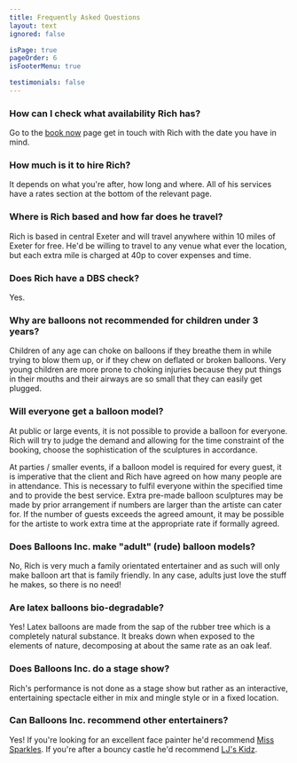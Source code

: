 ```yaml
---
title: Frequently Asked Questions
layout: text
ignored: false

isPage: true
pageOrder: 6
isFooterMenu: true

testimonials: false
---
```

### How can I check what availability Rich has?

Go to the [book now](contact.html) page get in touch with Rich with the date you have in mind.

### How much is it to hire Rich?

It depends on what you're after, how long and where. All of his services have a rates section at the bottom of the relevant page.

### Where is Rich based and how far does he travel?

Rich is based in central Exeter and will travel anywhere within 10 miles of Exeter for free. He'd be willing to travel to any venue what ever the location, but each extra mile is charged at 40p to cover expenses and time. <!--If you'd like to see at a glance the cost of this for surrounding locations in Devon visit the TRAVEL PAGE.-->

<!--### Does Balloons Inc. have Public Liability Insurance?

Yes, 2 million Public Liability Insurance with...-->

### Does Rich have a DBS check?

Yes.

### Why are balloons not recommended for children under 3 years?

Children of any age can choke on balloons if they breathe them in while trying to blow them up, or if they chew on deflated or broken balloons. Very young children are more prone to choking injuries because they put things in their mouths and their airways are so small that they can easily get plugged.

### Will everyone get a balloon model?

At public or large events, it is not possible to provide a balloon for everyone. Rich will try to judge the demand and allowing for the time constraint of the booking, choose the sophistication of the sculptures in accordance.

At parties / smaller events, if a balloon model is required for every guest, it is imperative that the client and Rich have agreed on how many people are in attendance. This is necessary to fulfil everyone within the specified time and to provide the best service. Extra pre-made balloon sculptures may be made by prior arrangement if numbers are larger than the artiste can cater for. If the number of guests exceeds the agreed amount, it may be possible for the artiste to work extra time at the appropriate rate if formally agreed.

### Does Balloons Inc. make "adult" (rude) balloon models?

No, Rich is very much a family orientated entertainer and as such will only make balloon art that is family friendly. In any case, adults just love the stuff he makes, so there is no need!

### Are latex balloons bio-degradable?

Yes! Latex balloons are made from the sap of the rubber tree which is a completely natural substance. It breaks down when exposed to the elements of nature, decomposing at about the same rate as an oak leaf.

### Does Balloons Inc. do a stage show?

Rich's performance is not done as a stage show but rather as an interactive, entertaining spectacle either in mix and mingle style or in a fixed location.

### Can Balloons Inc. recommend other entertainers?

Yes! If you're looking for an excellent face painter he'd recommend [Miss Sparkles](http://www.miss-sparkles.com/face-painting-exmouth.html). If you're after a bouncy castle he'd recommend [LJ's Kidz](http://www.ljskidz.co.uk).
